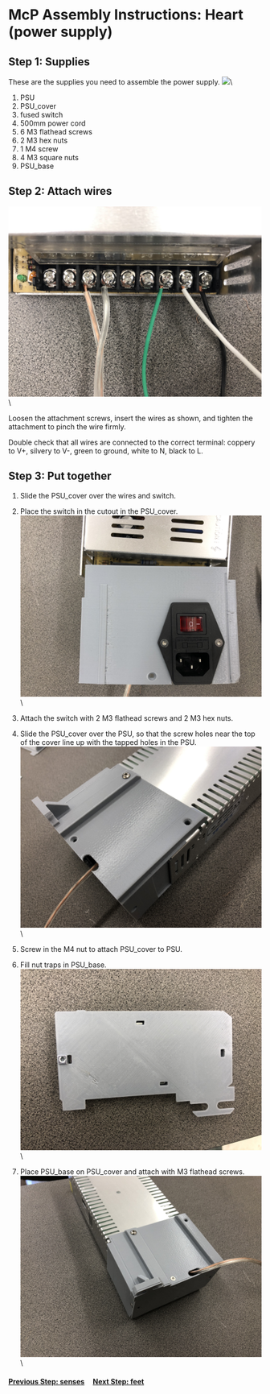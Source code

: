 # McP Assembly Instructions: Heart (power supply)


## Step 1: Supplies

These are the supplies you need to assemble the power supply.
![](img/heart_supplies.jpg)\
1. PSU
1. PSU_cover
1. fused switch
1. 500mm power cord 
1. 6 M3 flathead screws
1. 2 M3 hex nuts
1. 1 M4 screw
1. 4 M3 square nuts
1. PSU_base


## Step 2: Attach wires


![](img/heart_wiring.jpg)\

Loosen the attachment screws, insert the wires as shown, and tighten the attachment to pinch the wire firmly.

Double check that all wires are connected to the correct terminal: coppery to V+, silvery to V-, green to ground, white to N, black to L.   

## Step 3: Put together

1. Slide the PSU_cover over the wires and switch.

1. Place the switch in the cutout in the PSU_cover.
![](img/heart_switch.jpg)\

1. Attach the switch with 2 M3 flathead screws and 2 M3 hex nuts.


1. Slide the PSU_cover over the PSU, so that the screw holes near the top of the cover line up with the tapped holes in the PSU.
![](img/heart_attach.jpg)\
1. Screw in the M4 nut to attach PSU_cover to PSU.

1. Fill nut traps in PSU_base.
![](img/heart_nut_traps.jpg)\

1. Place PSU_base on PSU_cover and attach with M3 flathead screws.
![](img/heart_finished.jpg)\

#### [Previous Step: senses](senses.md) &nbsp;&nbsp;&nbsp; [Next Step: feet](feet.md)
